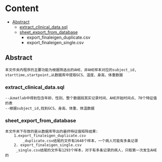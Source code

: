# Content

* [Abstract](#Abstract)
    * [extract_clinical_data.sql](#extract_clinical_data.sql)
    * [sheet_export_from_database](#sheet_export_from_database)
        * export_finaleigen_duplicate.csv
        * export_finaleigen_single.csv

## Abstract
    本文件夹内程序的主要功能为根据筛选出的AHE、非AHE样本对应的subject_id,  
    starttime,startpoint,从数据库中提取GCS、温度、身高、体重数据
    
### extract_clinical_data.sql
    --从matlab中得到包含年龄、性别、整个数据段其实记录时间、AHE开始时间点、70个特征值的表
    --根据subject_id,找到GCS、身高、体重、体温数据
    
### sheet_export_from_database
    本文件夹下存放的是从数据库导出的最终特征值矩阵结果:
        1.export_finaleigen_duplicate.csv
            _duplicate.csv结尾的文件有1648个样本，一个病人可能有多条记录
        2. export_finaleigen_single.csv
         _single.csv结尾的文件有1293个样本，对于有多条记录的病人，只取第一次发生AHE的